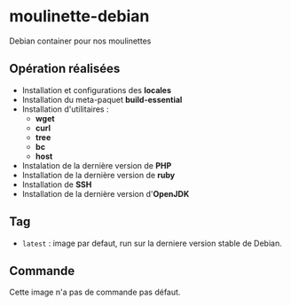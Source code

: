 moulinette-debian
=================

Debian container pour nos moulinettes

## Opération réalisées

- Installation et configurations des **locales**
- Installation du meta-paquet **build-essential**
- Installation d'utilitaires :
  - **wget**
  - **curl**
  - **tree**
  - **bc**
  - **host**
- Instalation de la dernière version de **PHP**
- Installation de la dernière version de **ruby**
- Installation de **SSH**
- Installation de la dernière version d'**OpenJDK**

## Tag

- `latest` : image par defaut, run sur la derniere version stable de Debian.

## Commande

Cette image n'a pas de commande pas défaut.
